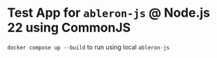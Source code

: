# Test App for `ableron-js` @ Node.js 22 using CommonJS

`docker compose up --build` to run using local `ableron-js`
